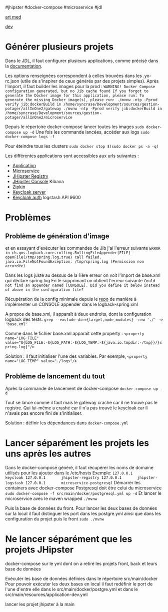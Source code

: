 
#jhipster #docker-compose #microservice #jdl 

[art med](https://medium.com/jhipster/create-full-microservice-stack-using-jhipster-domain-language-under-30-minutes-ecc6e7fc3f77)

[dev](https://dzone.com/articles/build-secure-microservices-with-jhipster-docker-an)


# Générer plusieurs projets

Dans le JDL, il faut configurer plusieurs applications, comme précisé dans la [documentation](https://www.jhipster.tech/jdl/applications).

Les options renseignées correspondent à celles trouvées dans les .yo-rc.json (utile de s'inspirer de ceux générés par des projets simples).
Après l'import, il faut builder les images pour la prod :
`WARNING! Docker Compose configuration generated, but no Jib cache found
If you forgot to generate the Docker image for this application, please run:
To generate the missing Docker image(s), please run:
  ./mvnw -ntp -Pprod verify jib:dockerBuild in /home/syncrase/Development/sources/gestion-potager/allInOne2/gateway
  ./mvnw -ntp -Pprod verify jib:dockerBuild in /home/syncrase/Development/sources/gestion-potager/allInOne2/microservice`
  
Depuis le répertoire docker-compose lancer toutes les images
`sudo docker-compose up -d`
Une fois les commande lancées, accéder aux logs
`sudo docker-compose logs -f`

Pour éteindre tous les clusters 
`sudo docker stop $(sudo docker ps -a -q)`

Les différentes applications sont accessibles aux urls suivantes :


- [Application](http://localhost:8080)
- [Microservice](http://localhost:8081)
- [JHipster Registry](http://localhost:8761)
- [JHipster Console](http://localhost:5601) Kibana
- [Zipkin](http://localhost:9411)
- [Keycloak server](http://localhost:9080)
- [Keycloak auth](http://keycloak:9080/auth/)
logstash API 9600


# Problèmes
## Problème de génération d'image


et en essayant d'exécuter les commandes de Jib j'ai l'erreur suivante
`ERROR in ch.qos.logback.core.rolling.RollingFileAppender[FILE] - openFile(/tmp/spring.log,true) call failed. java.io.FileNotFoundException: /tmp/spring.log (Permission non accordée)`

Dans les logs juste au dessus de la 1ière erreur on voit l'import de base.xml qui déclare spring.log
En le supprimant on obtient l'erreur suivante
`Could not find an appender named [CONSOLE]. Did you define it below instead of above in the configuration file?`

Récupération de la config minimale depuis le [repo](https://github.com/spring-projects/spring-boot/tree/master/spring-boot-project/spring-boot/src/main/resources/org/springframework/boot/logging/logback) de manière à implémenter un CONSOLE appender dans le logback-spring.xml

A propos de base.xml, il apparaît à deux endroits, dont la configuration logback des tests.
`grep --exclude-dir={target,node_modules} -rnw './' -e 'base.xml'`

Comme dans le fichier base.xml apparaît cette property :
`<property name="LOG_FILE" value="${LOG_FILE:-${LOG_PATH:-${LOG_TEMP:-${java.io.tmpdir:-/tmp}}/}spring.log}"/>`

Solution :
il faut initialiser l'une des variables.
Par exemple,
`<property name="LOG_TEMP" value="./logs"/>`

## Problème de lancement du tout
Après la commande de lancement de docker-compose
`docker-compose up -d`

Tout se lance comme il faut mais le gateway crache car il ne trouve pas le registre.
Qui lui-même a crashé car il n'a pas trouvé le keycloak car il n'avais pas encore fini de s'initialiser.

Solution : définir les dépendances dans `docker-compose.yml`


# Lancer séparément les projets les uns après les autres

Dans le docker-compose généré, il faut récupérer les noms de domaine utilisés pour les ajouter dans le /etc/hosts
Exemple:
`
127.0.0.1       keycloak
127.0.0.1       jhipster-registry
127.0.0.1       jhipster-logstash
127.0.0.1       microservice-postgresql
`
Démarrer les containers avec docker-compose
Postgresql doit être celui du microservice
`sudo docker-compose -f src/main/docker/postgresql.yml up -d`
Et lancer le microservice avec le maven wrapped
`./mvnw`

Puis la base de données du front. Pour lancer les deux bases de données sur la local il faut distinguer les port dans les postgre.yml ainsi que dans les configuration du projet
puis le front `sudo ./mvnw`


# Ne lancer séparément que les projets JHipster

docker-compose sur le yml dont on a retiré les projets front, back et leurs base de données

Exécuter les base de données définies dans le répertoire src/main/docker
Pour pouvoir exécuter les deux bases en local il faut redéfinir le port de l'une d'entre elle dans le src/main/docker/postgre.yml et dans le src/main/resources/application-dev.yml

lancer les projet jhipster à la main



